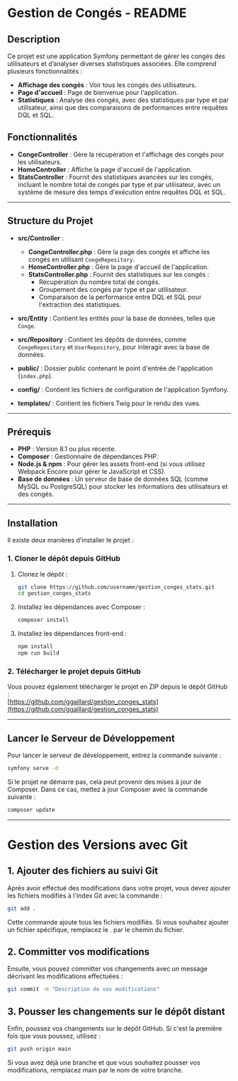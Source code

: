 # Gestion de Congés - README

## Description

Ce projet est une application Symfony permettant de gérer les congés des utilisateurs et d’analyser diverses statistiques associées. Elle comprend plusieurs fonctionnalités :

- **Affichage des congés** : Voir tous les congés des utilisateurs.
- **Page d'accueil** : Page de bienvenue pour l'application.
- **Statistiques** : Analyse des congés, avec des statistiques par type et par utilisateur, ainsi que des comparaisons de performances entre requêtes DQL et SQL.

## Fonctionnalités

- **CongeController** : Gère la récupération et l'affichage des congés pour les utilisateurs.
- **HomeController** : Affiche la page d'accueil de l'application.
- **StatsController** : Fournit des statistiques avancées sur les congés, incluant le nombre total de congés par type et par utilisateur, avec un système de mesure des temps d'exécution entre requêtes DQL et SQL.

---

## Structure du Projet

- **src/Controller** :
    - **CongeController.php** : Gère la page des congés et affiche les congés en utilisant `CongeRepository`.
    - **HomeController.php** : Gère la page d'accueil de l'application.
    - **StatsController.php** : Fournit des statistiques sur les congés :
        - Récupération du nombre total de congés.
        - Groupement des congés par type et par utilisateur.
        - Comparaison de la performance entre DQL et SQL pour l'extraction des statistiques.
        
- **src/Entity** : Contient les entités pour la base de données, telles que `Conge`.
- **src/Repository** : Contient les dépôts de données, comme `CongeRepository` et `UserRepository`, pour interagir avec la base de données.
- **public/** : Dossier public contenant le point d'entrée de l'application (`index.php`).
- **config/** : Contient les fichiers de configuration de l'application Symfony.
- **templates/** : Contient les fichiers Twig pour le rendu des vues.

---

## Prérequis

- **PHP** : Version 8.1 ou plus récente.
- **Composer** : Gestionnaire de dépendances PHP.
- **Node.js & npm** : Pour gérer les assets front-end (si vous utilisez Webpack Encore pour gérer le JavaScript et CSS).
- **Base de données** : Un serveur de base de données SQL (comme MySQL ou PostgreSQL) pour stocker les informations des utilisateurs et des congés.

---

## Installation

Il existe deux manières d'installer le projet :

### 1. Cloner le dépôt depuis GitHub

1. Clonez le dépôt :
    ```bash
    git clone https://github.com/username/gestion_conges_stats.git
    cd gestion_conges_stats
    ```

2. Installez les dépendances avec Composer :
    ```bash
    composer install
    ```

3. Installez les dépendances front-end :
    ```bash
    npm install
    npm run build
    ```

### 2. Télécharger le projet depuis GitHub

Vous pouvez également télécharger le projet en ZIP depuis le dépôt GitHub :  
[https://github.com/ggaillard/gestion_conges_stats](https://github.com/ggaillard/gestion_conges_stats)

---

## Lancer le Serveur de Développement

Pour lancer le serveur de développement, entrez la commande suivante :

```bash
symfony serve -d
``` 

Si le projet ne démarre pas, cela peut provenir des mises à jour de Composer. Dans ce cas, mettez à jour Composer avec la commande suivante :

```bash
composer update
```

-----------
# Gestion des Versions avec Git
## 1. Ajouter des fichiers au suivi Git
Après avoir effectué des modifications dans votre projet, vous devez ajouter les fichiers modifiés à l'index Git avec la commande :

```bash
git add .
```

Cette commande ajoute tous les fichiers modifiés. Si vous souhaitez ajouter un fichier spécifique, remplacez le . par le chemin du fichier.

## 2. Committer vos modifications

Ensuite, vous pouvez committer vos changements avec un message décrivant les modifications effectuées :

```bash
git commit -m "Description de vos modifications"
```

## 3. Pousser les changements sur le dépôt distant

Enfin, poussez vos changements sur le dépôt GitHub. Si c'est la première fois que vous poussez, utilisez :

```bash
git push origin main
```

Si vous avez déjà une branche et que vous souhaitez pousser vos modifications, remplacez main par le nom de votre branche.

